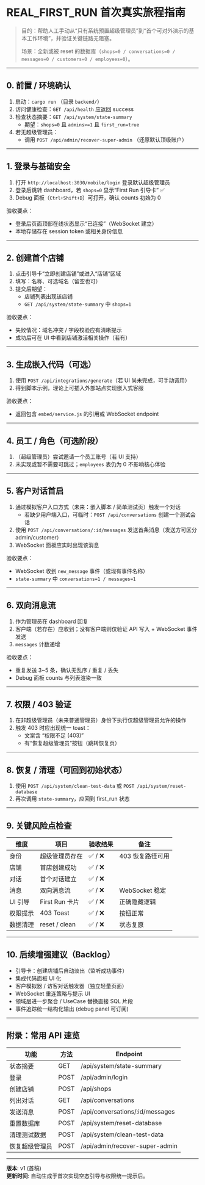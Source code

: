 # REAL_FIRST_RUN 首次真实旅程指南

> 目的：帮助人工手动从“只有系统预置超级管理员”到“首个可对外演示的基本工作环境”，并验证关键链路无阻塞。
>
> 场景：全新或被 reset 的数据库（`shops=0 / conversations=0 / messages=0 / customers=0 / employees=0`）。

---
## 0. 前置 / 环境确认
1. 启动：`cargo run` （目录 `backend/`）
2. 访问健康检查：`GET /api/health` 应返回 success
3. 检查状态摘要：`GET /api/system/state-summary`
   - 期望：`shops=0` 且 `admins>=1` 且 `first_run=true`
4. 若无超级管理员：
   - 调用 `POST /api/admin/recover-super-admin` （还原默认顶级账户）

---
## 1. 登录与基础安全
1. 打开 `http://localhost:3030/mobile/login` 登录默认超级管理员
2. 登录后跳转 dashboard，若 `shops=0` 显示“First Run 引导卡” ✅
3. Debug 面板（`Ctrl+Shift+D`）可打开，确认 counts 初始为 0

验收要点：
- 登录后页面顶部在线状态显示“已连接”（WebSocket 建立）
- 本地存储存在 session token 或相关身份信息

---
## 2. 创建首个店铺
1. 点击引导卡“立即创建店铺”或进入“店铺”区域
2. 填写：名称、可选域名（留空也可）
3. 提交后期望：
   - 店铺列表出现该店铺
   - `GET /api/system/state-summary` 中 `shops=1`

验收要点：
- 失败情况：域名冲突 / 字段校验应有清晰提示
- 成功后可在 UI 中看到店铺激活相关操作（若有）

---
## 3. 生成嵌入代码（可选）
1. 使用 `POST /api/integrations/generate`（若 UI 尚未完成，可手动调用）
2. 得到脚本示例，理论上可插入外部站点实现嵌入式客服

验收要点：
- 返回包含 `embed/service.js` 的引用或 WebSocket endpoint

---
## 4. 员工 / 角色（可选阶段）
1. （超级管理员）尝试邀请一个员工账号（若 UI 支持）
2. 未实现或暂不需要可跳过；`employees` 表仍为 0 不影响核心体验

---
## 5. 客户对话首启
1. 通过模拟客户入口方式（未来：嵌入脚本 / 简单测试页）触发一个对话
   - 若缺少用户端入口，可临时：`POST /api/conversations` 创建一个测试会话
2. 使用 `POST /api/conversations/:id/messages` 发送首条消息（发送方可区分 admin/customer）
3. WebSocket 面板应实时出现该消息

验收要点：
- WebSocket 收到 `new_message` 事件（或现有事件名称）
- `state-summary` 中 `conversations=1 / messages=1`

---
## 6. 双向消息流
1. 作为管理员在 dashboard 回复
2. 客户端（若存在）应收到；没有客户端则仅验证 API 写入 + WebSocket 事件发送
3. `messages` 计数递增

验收要点：
- 重复发送 3~5 条，确认无乱序 / 重复 / 丢失
- Debug 面板 counts 与列表渲染一致

---
## 7. 权限 / 403 验证
1. 在非超级管理员（未来普通管理员）身份下执行仅超级管理员允许的操作
2. 触发 403 时应出现统一 toast：
   - 文案含 “权限不足 (403)”
   - 有“恢复超级管理员”按钮（跳转恢复页）

---
## 8. 恢复 / 清理（可回到初始状态）
1. 使用 `POST /api/system/clean-test-data` 或 `POST /api/system/reset-database`
2. 再次调用 `state-summary`，应回到 first_run 状态

---
## 9. 关键风险点检查
| 维度 | 项目 | 验收结果 | 备注 |
|------|------|----------|------|
| 身份 | 超级管理员存在 | ✅ / ❌ | 403 恢复路径可用 |
| 店铺 | 首店创建成功 | ✅ / ❌ | | 
| 对话 | 首个对话建立 | ✅ / ❌ | | 
| 消息 | 双向消息流 | ✅ / ❌ | WebSocket 稳定 |
| UI 引导 | First Run 卡片 | ✅ / ❌ | 正确隐藏逻辑 |
| 权限提示 | 403 Toast | ✅ / ❌ | 按钮正常 |
| 数据清理 | reset / clean | ✅ / ❌ | 状态复原 |

---
## 10. 后续增强建议（Backlog）
- 引导卡：创建店铺后自动淡出（监听成功事件）
- 集成代码面板 UI 化
- 客户模拟器 / 访客对话触发器（独立轻量页面）
- WebSocket 重连策略与提示 UI
- 领域层进一步聚合 / UseCase 替换直接 SQL 片段
- 事件追踪统一结构化输出 (debug panel 可订阅)

---
## 附录：常用 API 速览
| 功能 | 方法 | Endpoint |
|------|------|----------|
| 状态摘要 | GET | /api/system/state-summary |
| 登录 | POST | /api/admin/login |
| 创建店铺 | POST | /api/shops |
| 列出对话 | GET | /api/conversations |
| 发送消息 | POST | /api/conversations/:id/messages |
| 重置数据库 | POST | /api/system/reset-database |
| 清理测试数据 | POST | /api/system/clean-test-data |
| 恢复超级管理员 | POST | /api/admin/recover-super-admin |

---
**版本**: v1 (首稿)  
**更新时间**: 自动生成于首次实现空态引导与权限统一提示后。
